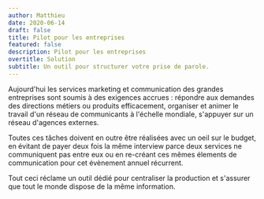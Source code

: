 ```yaml
---
author: Matthieu
date: 2020-06-14
draft: false
title: Pilot pour les entreprises
featured: false
description: Pilot pour les entreprises
overtitle: Solution
subtitle: Un outil pour structurer votre prise de parole.
---
```


Aujourd'hui les services marketing et communication des grandes entreprises sont soumis à des exigences accrues : répondre aux demandes des directions métiers ou produits efficacement, organiser et animer le travail d'un réseau de communicants à l'échelle mondiale, s'appuyer sur un réseau d'agences externes. 

Toutes ces tâches doivent en outre être réalisées avec un oeil sur le budget, en évitant de payer deux fois la même interview parce deux services ne communiquent pas entre eux ou en re-créant ces mêmes élements de communication pour cet évènement annuel récurrent.

Tout ceci réclame un outil dédié pour centraliser la production et s'assurer que tout le monde dispose de la même information.